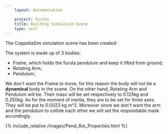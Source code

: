 ```yaml
---
    layout: documentation

    project: furuta
    title: Building Simulation Scene
    type: sect
---
```


The CoppeliaSim simulation scene has been created:

<!--image-->

The system is made up of 3 bodies:

* Frame, which holds the furuta pendulum and keep it lifted from ground;
* Rotating Arm;
* Pendulum;


We don't want the Frame to move, for this reason the body will not be a **dynamical** body in the scene. On the other hand, Rotating Arm and Pendulum will be. Their mass will be set respectively to 0.125kg and 0.250kg. As for the moment of inertia, they are to be set for three axes. They will be put to 0.0023 kg m^2. Moreover since we don't want the arm and the pendulum to collide each other we will set the respondable mask accordingly.

<!-- image  -->
{% include_relative /images/Pend_Rot_Properties.html %}



